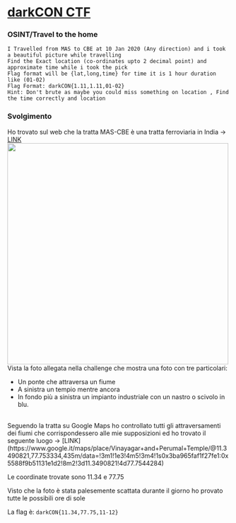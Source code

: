 # [darkCON CTF](https://ctftime.org/event/1250)

### OSINT/Travel to the home

```
I Travelled from MAS to CBE at 10 Jan 2020 (Any direction) and i took a beautiful picture while travelling
Find the Exact location (co-ordinates upto 2 decimal point) and approximate time while i took the pick
Flag format will be {lat,long,time} for time it is 1 hour duration like (01-02)
Flag Format: darkCON{1.11,1.11,01-02}
Hint: Don't brute as maybe you could miss something on location , Find the time correctly and location 
```

### Svolgimento
Ho trovato sul web che la tratta MAS-CBE è una tratta ferroviaria in India -> [LINK](https://etrain.info/train/Mas-Cbe-Sf-Exp-02673/schedule)<br> 
<img src="https://github.com/fralabi/v1770r14n1-CTF/blob/main/Writeups/darkCON%20CTF/chall.jpg" width="500px" height="500px"> <br>
Vista la foto allegata nella challenge che mostra una foto con tre particolari: <br>
* Un ponte che attraversa un fiume 
* A sinistra un tempio mentre ancora 
* In fondo più a sinistra un impianto industriale con un nastro o scivolo in blu. 
 <br>
Seguendo la tratta su Google Maps ho controllato tutti gli attraversamenti dei fiumi che corrispondessero alle mie supposizioni ed ho trovato il seguente luogo ->
[LINK](https://www.google.it/maps/place/Vinayagar+and+Perumal+Temple/@11.3490821,77.753334,435m/data=!3m1!1e3!4m5!3m4!1s0x3ba965faf1f27fe1:0x5588f9b51131e1d2!8m2!3d11.3490821!4d77.7544284)

Le coordinate trovate sono 11.34 e 77.75

Visto che la foto è stata palesemente scattata durante il giorno ho provato tutte le possibili ore di sole 

La flag è: ```darkCON{11.34,77.75,11-12}```
